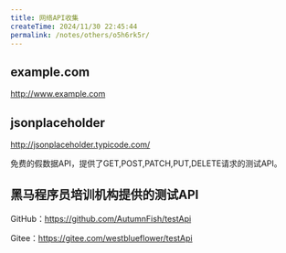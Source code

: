 ```yaml
---
title: 网络API收集
createTime: 2024/11/30 22:45:44
permalink: /notes/others/o5h6rk5r/
---
```


## example.com

http://www.example.com

## jsonplaceholder

http://jsonplaceholder.typicode.com/

免费的假数据API，提供了GET,POST,PATCH,PUT,DELETE请求的测试API。

## 黑马程序员培训机构提供的测试API

GitHub：https://github.com/AutumnFish/testApi

Gitee：https://gitee.com/westblueflower/testApi